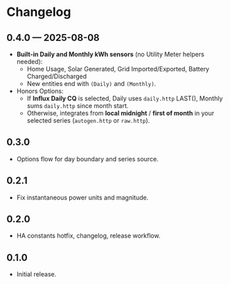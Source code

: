 # Changelog

## 0.4.0 — 2025-08-08
- **Built-in Daily and Monthly kWh sensors** (no Utility Meter helpers needed):
  - Home Usage, Solar Generated, Grid Imported/Exported, Battery Charged/Discharged
  - New entities end with `(Daily)` and `(Monthly)`.
- Honors Options:
  - If **Influx Daily CQ** is selected, Daily uses `daily.http` LAST(), Monthly sums `daily.http` since month start.
  - Otherwise, integrates from **local midnight** / **first of month** in your selected series (`autogen.http` or `raw.http`).

## 0.3.0
- Options flow for day boundary and series source.

## 0.2.1
- Fix instantaneous power units and magnitude.

## 0.2.0
- HA constants hotfix, changelog, release workflow.

## 0.1.0
- Initial release.
